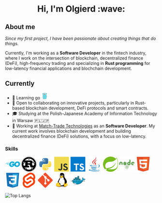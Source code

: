 <h1 align="center">Hi, I'm Olgierd :wave:</h1>

## About me
*Since my first project, I have been passionate about creating *things that do things*.*

Currently, I'm working as a **Software Developer** in the fintech industry, where I work on the intersection of blockchain, decentralized finance (DeFi), high-frequency trading and specializing in **Rust programming** for low-latency financial applications and blochchain development.

## Currently 
 - :brain: Learning go <img src="https://github.com/devicons/devicon/blob/v2.15.1/icons/go/go-original.svg" width="22px">
 - 🫶 Open to collaborating on innovative projects, particularly in Rust-based blockchain development, DeFi protocols and smart contracts. 
 - 🎓 Studying at the Polish-Japanese Academy of Information Technology in Warsaw 🇵🇱🇯🇵
- 💼 Working at [Match-Trade Technologies](https://match-trade.com) as an **Software Developer**. My current work involves blockchain development and building decentralized finance (DeFi) solutions, with a focus on low-latency.

### Skills
<p align="left">
  <img width="50px" src="https://github.com/devicons/devicon/blob/v2.15.1/icons/go/go-original-wordmark.svg">
  <img width="50px" src="https://github.com/devicons/devicon/blob/v2.15.1/icons/rust/rust-plain.svg">
  <img width="50px" src="https://github.com/devicons/devicon/blob/v2.15.1/icons/python/python-original.svg">
  <img width="50px" src="https://github.com/devicons/devicon/blob/v2.15.1/icons/javascript/javascript-original.svg">
  <img width="50px" src="https://github.com/devicons/devicon/blob/v2.15.1/icons/typescript/typescript-original.svg">
  <img width="50px" src="https://github.com/devicons/devicon/blob/v2.15.1/icons/java/java-original.svg">
  <img width="50px" src="https://github.com/devicons/devicon/blob/v2.15.1/icons/spring/spring-original.svg">
  <img width="50px" src="https://github.com/devicons/devicon/blob/v2.15.1/icons/nodejs/nodejs-plain-wordmark.svg">
  <img width="50px" src="https://github.com/devicons/devicon/blob/v2.15.1/icons/html5/html5-original.svg">
  <img width="50px" src="https://github.com/devicons/devicon/blob/v2.15.1/icons/css3/css3-original.svg">
  <img width="50px" src="https://github.com/devicons/devicon/blob/v2.15.1/icons/svelte/svelte-original.svg">
  <img width="50px" src="https://github.com/devicons/devicon/blob/v2.15.1/icons/git/git-original.svg">
  <img width="50px" src="https://github.com/devicons/devicon/blob/v2.15.1/icons/linux/linux-original.svg">
  <img width="50px" src="https://github.com/devicons/devicon/blob/v2.15.1/icons/docker/docker-original.svg">
</p>

![Top Langs](https://github-readme-stats.vercel.app/api/top-langs/?username=Palaszontko&layout=compact)









